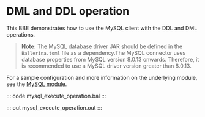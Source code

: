 # DML and DDL operation

This BBE demonstrates how to use the MySQL client with the DDL and  DML operations. 

>**Note:** The MySQL database driver JAR should be defined in the `Ballerina.toml` file as a dependency.The MySQL connector uses database properties from MySQL version 8.0.13 onwards. Therefore, it is recommended to use a MySQL driver version greater than 8.0.13.

For a sample configuration and more information on the underlying module, see the [MySQL module](https://lib.ballerina.io/ballerinax/mysql/latest/).

::: code mysql_execute_operation.bal :::

::: out mysql_execute_operation.out :::